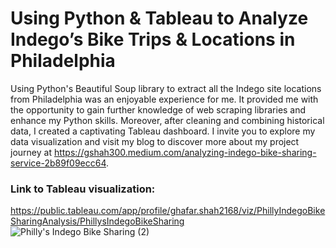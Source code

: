 # Using Python & Tableau to Analyze Indego’s Bike Trips & Locations in Philadelphia

Using Python's Beautiful Soup library to extract all the Indego site locations from Philadelphia was an enjoyable experience for me. It provided me with the opportunity to gain further knowledge of web scraping libraries and enhance my Python skills. Moreover, after cleaning and combining historical data, I created a captivating Tableau dashboard. I invite you to explore my data visualization and visit my blog to discover more about my project journey at https://gshah300.medium.com/analyzing-indego-bike-sharing-service-2b89f09ecc64.

### Link to Tableau visualization: 
https://public.tableau.com/app/profile/ghafar.shah2168/viz/PhillyIndegoBikeSharingAnalysis/PhillysIndegoBikeSharing
![Philly's Indego Bike Sharing (2)](https://user-images.githubusercontent.com/69779897/236646735-34b8910d-2755-48da-8114-125c6a4fe5a0.png)
